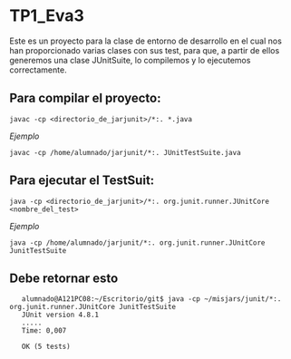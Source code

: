  # TP1_Eva3
Este es un proyecto para la clase de entorno de desarrollo en el cual nos han proporcionado varias clases con sus test, para que, a partir de ellos generemos una clase JUnitSuite, lo compilemos y lo ejecutemos correctamente.

## Para compilar el proyecto:
`javac -cp <directorio_de_jarjunit>/*:. *.java`

*Ejemplo*

`javac -cp /home/alumnado/jarjunit/*:. JUnitTestSuite.java`


 ## Para ejecutar el TestSuit:
`java -cp <directorio_de_jarjunit>/*:. org.junit.runner.JUnitCore <nombre_del_test>`

*Ejemplo*

`java -cp /home/alumnado/jarjunit/*:. org.junit.runner.JUnitCore JunitTestSuite`

 ## Debe retornar esto
       alumnado@A121PC08:~/Escritorio/git$ java -cp ~/misjars/junit/*:. org.junit.runner.JUnitCore JunitTestSuite
       JUnit version 4.8.1
       .....
       Time: 0,007

       OK (5 tests)

